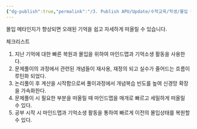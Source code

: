 ```yaml
---
{"dg-publish":true,"permalink":"/3. Publish APU/Update/수학교육/학생/몰입 메타인지/","dgPassFrontmatter":true,"noteIcon":"","created":"","updated":""}
---
```


몰입 메타인지가 향상되면 오래된 기억을 쉽고 자세하게 떠올릴 수 있습니다. 

체크리스트

1. 지난 기억에 대한 빠른 복원과 몰입을 위하여 마인드맵과 기억소생 활동을 사용한다.
2. 문제풀이의 과정에서 관련된 개념들이 재사용, 재정의 되고 실수가 줄어드는 흐름이 루틴화 되었다.
3. 논리풀이 후 계산을 시작함으로써 풀이과정에서 개념복습 빈도를 높여 신경망 확장을 가속화한다.
4. 문제풀이 시 필요한 부분을 떠올릴 때 마인드맵을 매개로 빠르고 세밀하게 떠올릴 수 있다.
5. 공부 시작 시 마인드맵과 기억소생 활동을 통하여 빠르게 이전의 몰입상태를 복원할 수 있다.